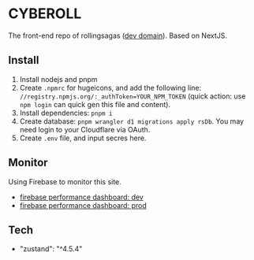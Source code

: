 # CYBEROLL

The front-end repo of rollingsagas ([dev domain](https://dev.cyberoll.pages.dev/)).
Based on NextJS.

## Install

1. Install nodejs and pnpm
1. Create `.npmrc` for hugeicons, and add the following line: `//registry.npmjs.org/:_authToken=YOUR_NPM_TOKEN` (quick action: use `npm login` can quick gen this file and content).
1. Install dependencies: `pnpm i`
1. Create database: `pnpm wrangler d1 migrations apply rsDb`. You may need login to your Cloudflare via OAuth.
1. Create `.env` file, and input secres here.

## Monitor

Using Firebase to monitor this site.

- [firebase performance dashboard: dev](https://console.firebase.google.com/project/rollingsagas/performance/app/web:MGEwMmRhMTAtZDJiMi00ZGQ4LWJiMGItYjM0NDlhNmRmYmMw/trends?hl=zh-cn)
- [firebase performance dashboard: prod](https://console.firebase.google.com/project/rollingsagas/performance/app/web:ZjZkMTQwNGUtN2RjZS00M2ZhLWJkYzEtYTkwMTE3MTYzMTIz/trends?hl=zh-cn)

## Tech

- "zustand": "^4.5.4"
